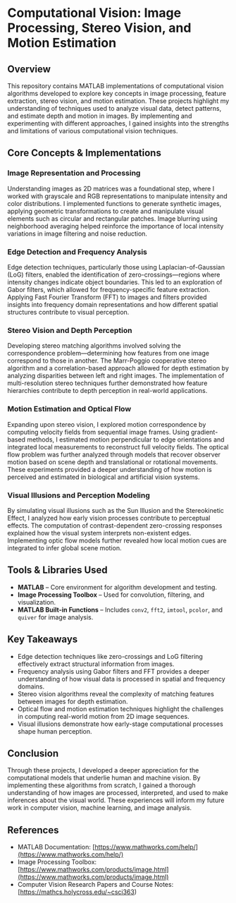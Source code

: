 # Computational Vision: Image Processing, Stereo Vision, and Motion Estimation

## Overview
This repository contains MATLAB implementations of computational vision algorithms developed to explore key concepts in image processing, feature extraction, stereo vision, and motion estimation. These projects highlight my understanding of techniques used to analyze visual data, detect patterns, and estimate depth and motion in images. By implementing and experimenting with different approaches, I gained insights into the strengths and limitations of various computational vision techniques.

## Core Concepts & Implementations
### **Image Representation and Processing**
Understanding images as 2D matrices was a foundational step, where I worked with grayscale and RGB representations to manipulate intensity and color distributions. I implemented functions to generate synthetic images, applying geometric transformations to create and manipulate visual elements such as circular and rectangular patches. Image blurring using neighborhood averaging helped reinforce the importance of local intensity variations in image filtering and noise reduction.

### **Edge Detection and Frequency Analysis**
Edge detection techniques, particularly those using Laplacian-of-Gaussian (LoG) filters, enabled the identification of zero-crossings—regions where intensity changes indicate object boundaries. This led to an exploration of Gabor filters, which allowed for frequency-specific feature extraction. Applying Fast Fourier Transform (FFT) to images and filters provided insights into frequency domain representations and how different spatial structures contribute to visual perception.

### **Stereo Vision and Depth Perception**
Developing stereo matching algorithms involved solving the correspondence problem—determining how features from one image correspond to those in another. The Marr-Poggio cooperative stereo algorithm and a correlation-based approach allowed for depth estimation by analyzing disparities between left and right images. The implementation of multi-resolution stereo techniques further demonstrated how feature hierarchies contribute to depth perception in real-world applications.

### **Motion Estimation and Optical Flow**
Expanding upon stereo vision, I explored motion correspondence by computing velocity fields from sequential image frames. Using gradient-based methods, I estimated motion perpendicular to edge orientations and integrated local measurements to reconstruct full velocity fields. The optical flow problem was further analyzed through models that recover observer motion based on scene depth and translational or rotational movements. These experiments provided a deeper understanding of how motion is perceived and estimated in biological and artificial vision systems.

### **Visual Illusions and Perception Modeling**
By simulating visual illusions such as the Sun Illusion and the Stereokinetic Effect, I analyzed how early vision processes contribute to perceptual effects. The computation of contrast-dependent zero-crossing responses explained how the visual system interprets non-existent edges. Implementing optic flow models further revealed how local motion cues are integrated to infer global scene motion.

## Tools & Libraries Used
- **MATLAB** – Core environment for algorithm development and testing.
- **Image Processing Toolbox** – Used for convolution, filtering, and visualization.
- **MATLAB Built-in Functions** – Includes `conv2`, `fft2`, `imtool`, `pcolor`, and `quiver` for image analysis.

## Key Takeaways
- Edge detection techniques like zero-crossings and LoG filtering effectively extract structural information from images.
- Frequency analysis using Gabor filters and FFT provides a deeper understanding of how visual data is processed in spatial and frequency domains.
- Stereo vision algorithms reveal the complexity of matching features between images for depth estimation.
- Optical flow and motion estimation techniques highlight the challenges in computing real-world motion from 2D image sequences.
- Visual illusions demonstrate how early-stage computational processes shape human perception.

## Conclusion
Through these projects, I developed a deeper appreciation for the computational models that underlie human and machine vision. By implementing these algorithms from scratch, I gained a thorough understanding of how images are processed, interpreted, and used to make inferences about the visual world. These experiences will inform my future work in computer vision, machine learning, and image analysis.

## References
- MATLAB Documentation: [https://www.mathworks.com/help/](https://www.mathworks.com/help/)
- Image Processing Toolbox: [https://www.mathworks.com/products/image.html](https://www.mathworks.com/products/image.html)
- Computer Vision Research Papers and Course Notes: [https://mathcs.holycross.edu/~csci363)


